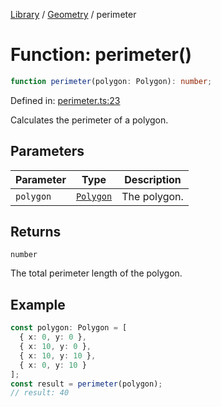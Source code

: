 <!-- markdownlint-disable -->
<!-- cspell: disable -->
[Library](../index.md) / [Geometry](./index.md) / perimeter

# Function: perimeter()

```ts
function perimeter(polygon: Polygon): number;
```

Defined in: [perimeter.ts:23](https://github.com/technobuddha/library/blob/main/src/perimeter.ts#L23)

Calculates the perimeter of a polygon.

## Parameters

| Parameter | Type | Description |
| ------ | ------ | ------ |
| `polygon` | [`Polygon`](Polygon.md) | The polygon. |

## Returns

`number`

The total perimeter length of the polygon.

## Example

```typescript
const polygon: Polygon = [
  { x: 0, y: 0 },
  { x: 10, y: 0 },
  { x: 10, y: 10 },
  { x: 0, y: 10 }
];
const result = perimeter(polygon);
// result: 40
```

